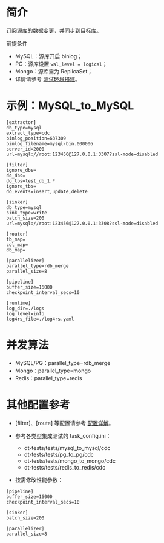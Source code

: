 # 简介

订阅源库的数据变更，并同步到目标库。

前提条件
- MySQL：源库开启 binlog；
- PG：源库设置 `wal_level = logical`；
- Mongo：源库需为 ReplicaSet；
- 详情请参考 [测试环境搭建](../../../dt-tests/README_ZH.md)。

# 示例：MySQL_to_MySQL

```
[extractor]
db_type=mysql
extract_type=cdc
binlog_position=637309
binlog_filename=mysql-bin.000006
server_id=2000
url=mysql://root:123456@127.0.0.1:3307?ssl-mode=disabled

[filter]
ignore_dbs=
do_dbs=
do_tbs=test_db_1.*
ignore_tbs=
do_events=insert,update,delete

[sinker]
db_type=mysql
sink_type=write
batch_size=200
url=mysql://root:123456@127.0.0.1:3308?ssl-mode=disabled

[router]
tb_map=
col_map=
db_map=

[parallelizer]
parallel_type=rdb_merge
parallel_size=8

[pipeline]
buffer_size=16000
checkpoint_interval_secs=10

[runtime]
log_dir=./logs
log_level=info
log4rs_file=./log4rs.yaml
```

# 并发算法

- MySQL/PG：parallel_type=rdb_merge
- Mongo：parallel_type=mongo
- Redis：parallel_type=redis

# 其他配置参考

- [filter]、[route] 等配置请参考 [配置详解](../config.md)。
- 参考各类型集成测试的 task_config.ini：
    - dt-tests/tests/mysql_to_mysql/cdc
    - dt-tests/tests/pg_to_pg/cdc
    - dt-tests/tests/mongo_to_mongo/cdc
    - dt-tests/tests/redis_to_redis/cdc

- 按需修改性能参数：
```
[pipeline]
buffer_size=16000
checkpoint_interval_secs=10

[sinker]
batch_size=200

[parallelizer]
parallel_size=8
```